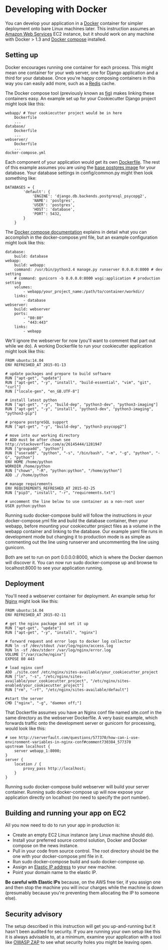 Developing with Docker
======================

You can develop your application in a [Docker](https://www.docker.com/)
container for simpler deployment onto bare Linux machines later. This
instruction assumes an [Amazon Web Services](http://aws.amazon.com/) EC2
instance, but it should work on any machine with Docker &gt; 1.3 and
[Docker compose](https://docs.docker.com/compose/) installed.

Setting up
----------

Docker encourages running one container for each process. This might
mean one container for your web server, one for Django application and a
third for your database. Once you're happy composing containers in this
way you can easily add more, such as a [Redis](http://redis.io/) cache.

The Docker compose tool (previously known as [fig](http://www.fig.sh/))
makes linking these containers easy. An example set up for your
Cookiecutter Django project might look like this:

    webapp/ # Your cookiecutter project would be in here
        Dockerfile
        ...
    database/
        Dockerfile
        ...
    webserver/
        Dockerfile
        ...
    docker-compose.yml

Each component of your application would get its own
[Dockerfile](https://docs.docker.com/reference/builder/). The rest of
this example assumes you are using the [base postgres
image](https://registry.hub.docker.com/_/postgres/) for your database.
Your database settings in config/common.py might then look something
like:

``` {.sourceCode .python}
DATABASES = {
        'default': {
            'ENGINE': 'django.db.backends.postgresql_psycopg2',
            'NAME': 'postgres',
            'USER': 'postgres',
            'HOST': 'database',
            'PORT': 5432,
        }
    }
```

The [Docker compose
documentation](https://docs.docker.com/compose/#compose-documentation)
explains in detail what you can accomplish in the docker-compose.yml
file, but an example configuration might look like this:

``` {.sourceCode .yaml}
database:
    build: database
webapp:
    build: webapp:
    command: /usr/bin/python3.4 manage.py runserver 0.0.0.0:8000 # dev setting
    # command: gunicorn -b 0.0.0.0:8000 wsgi:application # production setting
    volumes:
        - webapp/your_project_name:/path/to/container/workdir/
    links:
        - database
webserver:
    build: webserver
    ports:
        - "80:80"
        - "443:443"
    links:
        - webapp
```

We'll ignore the webserver for now (you'll want to comment that part out
while we do). A working Dockerfile to run your cookiecutter application
might look like this:

    FROM ubuntu:14.04
    ENV REFRESHED_AT 2015-01-13

    # update packages and prepare to build software
    RUN ["apt-get", "update"]
    RUN ["apt-get", "-y", "install", "build-essential", "vim", "git", "curl"]
    RUN ["locale-gen", "en_GB.UTF-8"]

    # install latest python
    RUN ["apt-get", "-y", "build-dep", "python3-dev", "python3-imaging"]
    RUN ["apt-get", "-y", "install", "python3-dev", "python3-imaging", "python3-pip"]

    # prepare postgreSQL support
    RUN ["apt-get", "-y", "build-dep", "python3-psycopg2"]

    # move into our working directory
    # ADD must be after chown see http://stackoverflow.com/a/26145444/1281947
    RUN ["groupadd", "python"]
    RUN ["useradd", "python", "-s", "/bin/bash", "-m", "-g", "python", "-G", "python"]
    ENV HOME /home/python
    WORKDIR /home/python
    RUN ["chown", "-R", "python:python", "/home/python"]
    ADD ./ /home/python

    # manage requirements
    ENV REQUIREMENTS_REFRESHED_AT 2015-02-25
    RUN ["pip3", "install", "-r", "requirements.txt"]

    # uncomment the line below to use container as a non-root user
    USER python:python

Running sudo docker-compose build will follow the instructions in your
docker-compose.yml file and build the database container, then your
webapp, before mounting your cookiecutter project files as a volume in
the webapp container and linking to the database. Our example yaml file
runs in development mode but changing it to production mode is as simple
as commenting out the line using runserver and uncommenting the line
using gunicorn.

Both are set to run on port 0.0.0.0:8000, which is where the Docker
daemon will discover it. You can now run sudo docker-compose up and
browse to localhost:8000 to see your application running.

Deployment
----------

You'll need a webserver container for deployment. An example setup for
[Nginx](http://wiki.nginx.org/Main) might look like this:

    FROM ubuntu:14.04
    ENV REFRESHED_AT 2015-02-11

    # get the nginx package and set it up
    RUN ["apt-get", "update"]
    RUN ["apt-get", "-y", "install", "nginx"]

    # forward request and error logs to docker log collector
    RUN ln -sf /dev/stdout /var/log/nginx/access.log
    RUN ln -sf /dev/stderr /var/log/nginx/error.log
    VOLUME ["/var/cache/nginx"]
    EXPOSE 80 443

    # load nginx conf
    ADD ./site.conf /etc/nginx/sites-available/your_cookiecutter_project
    RUN ["ln", "-s", "/etc/nginx/sites-available/your_cookiecutter_project", "/etc/nginx/sites-enabled/your_cookiecutter_project"]
    RUN ["rm", "-rf", "/etc/nginx/sites-available/default"]

    #start the server
    CMD ["nginx", "-g", "daemon off;"]

That Dockerfile assumes you have an Nginx conf file named site.conf in
the same directory as the webserver Dockerfile. A very basic example,
which forwards traffic onto the development server or gunicorn for
processing, would look like this:

    # see http://serverfault.com/questions/577370/how-can-i-use-environment-variables-in-nginx-conf#comment730384_577370
    upstream localhost {
        server webapp_1:8000;
    }
    server {
        location / {
            proxy_pass http://localhost;
        }
    }

Running sudo docker-compose build webserver will build your server
container. Running sudo docker-compose up will now expose your
application directly on localhost (no need to specify the port number).

Building and running your app on EC2
------------------------------------

All you now need to do to run your app in production is:

-   Create an empty EC2 Linux instance (any Linux machine should do).
-   Install your preferred source control solution, Docker and Docker
    compose on the news instance.
-   Pull in your code from source control. The root directory should be
    the one with your docker-compose.yml file in it.
-   Run sudo docker-compose build and sudo docker-compose up.
-   Assign an [Elastic IP address](https://aws.amazon.com/articles/1346)
    to your new machine.
-   Point your domain name to the elastic IP.

**Be careful with Elastic IPs** because, on the AWS free tier, if you
assign one and then stop the machine you will incur charges while the
machine is down (presumably because you're preventing them allocating
the IP to someone else).

Security advisory
-----------------

The setup described in this instruction will get you up-and-running but
it hasn't been audited for security. If you are running your own setup
like this it is always advisable to, at a minimum, examine your
application with a tool like [OWASP
ZAP](https://www.owasp.org/index.php/OWASP_Zed_Attack_Proxy_Project) to
see what security holes you might be leaving open.

